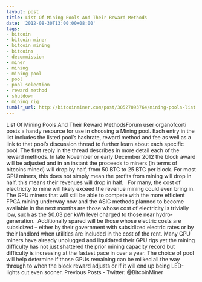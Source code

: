```yaml
---
layout: post
title: List Of Mining Pools And Their Reward Methods
date: '2012-08-30T13:00:00+08:00'
tags:
- bitcoin
- bitcoin miner
- bitcoin mining
- bitcoins
- decommission
- miner
- mining
- mining pool
- pool
- pool selection
- reward method
- shutdown
- mining rig
tumblr_url: http://bitcoinminer.com/post/30527093764/mining-pools-list
---
```

List Of Mining Pools And Their Reward MethodsForum user organofcorti posts a handy resource for use in choosing a Mining pool.
Each entry in the list includes the listed pool’s hashrate, reward method and fee as well as a link to that pool’s discussion thread to further learn about each specific pool.
The first reply in the thread describes in more detail each of the reward methods.
In late November or early December 2012 the block award will be adjusted and in an instant the proceeds to miners (in terms of bitcoins mined) will drop by half, from 50 BTC to 25 BTC per block.
For most GPU miners, this does not simply mean the profits from mining will drop in half, this means their revenues will drop in half.   For many, the cost of electricity to mine will likely exceed the revenue mining could even bring in.
The GPU miners that will still be able to compete with the more efficient FPGA mining underway now and the ASIC methods planned to become available in the next months are those whose cost of electricity is trivially low, such as the $0.03 per kWh level charged to those near hydro-generation.  Additionally spared will be those whose electric costs are subsidized – either by their government with subsidized electric rates or by their landlord when utilities are included in the cost of the rent.
Many GPU miners have already unplugged and liquidated their GPU rigs yet the mining difficulty has not just shattered the prior mining capacity record but difficulty is increasing at the fastest pace in over a year.
The choice of pool will help determine if those GPUs remaining can be milked all the way through to when the block reward adjusts or if it will end up being LED-lights out even sooner.
Previous Posts - Twitter: @BitcoinMiner
